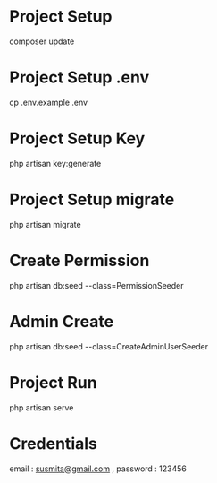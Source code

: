# Project Setup
composer update
# Project Setup .env
cp .env.example .env
# Project Setup Key
php artisan key:generate
# Project Setup migrate
php artisan migrate
# Create Permission
php artisan db:seed --class=PermissionSeeder
# Admin Create
php artisan db:seed --class=CreateAdminUserSeeder
# Project Run
php artisan serve

# Credentials
email : susmita@gmail.com ,
password : 123456
